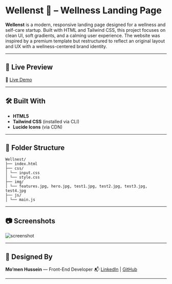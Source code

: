 # Wellenst 🌿 – Wellness Landing Page

**Wellenst** is a modern, responsive landing page designed for a wellness and self-care startup. Built with HTML and Tailwind CSS, this project focuses on clean UI, soft gradients, and a calming user experience. The website was inspired by a premium template but restructured to reflect an original layout and UX with a wellness-centered brand identity.

---

## 🚀 Live Preview

🔗 [Live Demo](https://wellnest-momen.vercel.app/)

---

## 🛠️ Built With

- **HTML5**
- **Tailwind CSS** (installed via CLI)
- **Lucide Icons** (via CDN)

---

## 🧩 Folder Structure

```text
Wellnest/
├── index.html
├── css/
│ └── input.css
│ └── style.css
├── img/
│ └── features.jpg, hero.jpg, test1.jpg, test2.jpg, test3.jpg, test4.jpg
├── js/
│ └── main.js
```

---

## 📷 Screenshots

![screenshot](img/screenshot.png)

---

## 🤝 Designed By

**Mo’men Hussein** — Front-End Developer
📬 [LinkedIn](https://www.linkedin.com/in/momen5406) | [GitHub](https://github.com/momen5406)

---